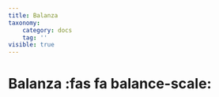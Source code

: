 ```yaml
---
title: Balanza
taxonomy:
    category: docs
    tag: ''
visible: true
---
```


#  Balanza :fas fa balance-scale:

